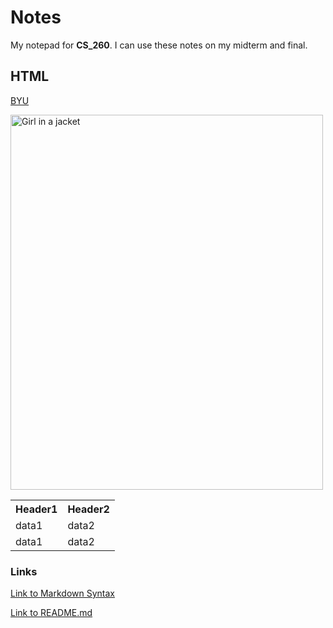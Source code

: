 # Notes

My notepad for **CS_260**. I can use these notes on my midterm and final.

## HTML

<a href="https://byu.edu">BYU</a>

<img src="img_girl.jpg" alt="Girl in a jacket" width="500" height="600">

<table>
  <tr>
    <th>Header1</th>
    <th>Header2</th>
  </tr>
  <tr>
    <td>data1</td>
    <td>data2</td>
  </tr>
  <tr>
    <td>data1</td>
    <td>data2</td>
  </tr>
</table>


### Links
[Link to Markdown Syntax](https://docs.github.com/en/get-started/writing-on-github/getting-started-with-writing-and-formatting-on-github/basic-writing-and-formatting-syntax)

[Link to README.md](https://github.com/bwilliams0303/startup/blob/main/README.md)
